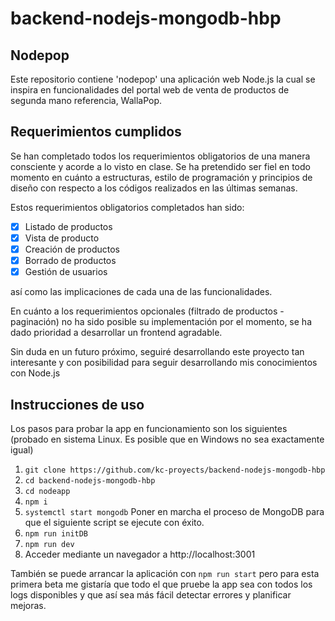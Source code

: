 # backend-nodejs-mongodb-hbp

## Nodepop

Este repositorio contiene 'nodepop' una aplicación web Node.js la cual se inspira en funcionalidades del portal web de venta de productos de segunda mano referencia, WallaPop.

## Requerimientos cumplidos

Se han completado todos los requerimientos obligatorios de una manera consciente y acorde a lo visto en clase. Se ha pretendido ser fiel en todo momento en cuánto a estructuras, estilo de programación y principios de diseño con respecto a los códigos realizados en las últimas semanas.

Estos requerimientos obligatorios completados han sido:

- [x] Listado de productos
- [x] Vista de producto
- [x] Creación de productos
- [x] Borrado de productos
- [x] Gestión de usuarios

así como las implicaciones de cada una de las funcionalidades.

En cuánto a los requerimientos opcionales (filtrado de productos - paginación) no ha sido posible su implementación por el momento, se ha dado prioridad a desarrollar un frontend agradable.

Sin duda en un futuro próximo, seguiré desarrollando este proyecto tan interesante y con posibilidad para seguir desarrollando mis conocimientos con Node.js

## Instrucciones de uso

Los pasos para probar la app en funcionamiento son los siguientes (probado en sistema Linux. Es posible que en Windows no sea exactamente igual)

1. 	`git clone https://github.com/kc-proyects/backend-nodejs-mongodb-hbp`
2. 	`cd backend-nodejs-mongodb-hbp`
3. 	`cd nodeapp`
4. 	`npm i`
5. 	`systemctl start mongodb` Poner en marcha el proceso de MongoDB para que el siguiente script se ejecute con éxito.
6. 	`npm run initDB`
7. 	`npm run dev`
8. 	Acceder mediante un navegador a http://localhost:3001

También se puede arrancar la aplicación con `npm run start` pero para esta primera beta me gistaría que todo el que pruebe la app sea con todos los logs disponibles y que así sea más fácil detectar errores y planificar mejoras.

